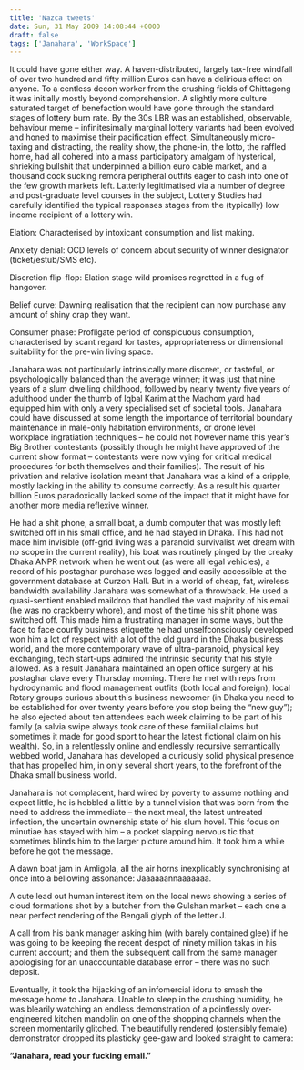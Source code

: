 ```yaml
---
title: 'Nazca tweets'
date: Sun, 31 May 2009 14:08:44 +0000
draft: false
tags: ['Janahara', 'WorkSpace']
---
```


It could have gone either way. A haven-distributed, largely tax-free windfall of over two hundred and fifty million Euros can have a delirious effect on anyone. To a centless decon worker from the crushing fields of Chittagong it was initially mostly beyond comprehension. A slightly more culture saturated target of benefaction would have gone through the standard stages of lottery burn rate. By the 30s LBR was an established, observable, behaviour meme – infinitesimally marginal lottery variants had been evolved and honed to maximise their pacification effect. Simultaneously micro-taxing and distracting, the reality show, the phone-in, the lotto, the raffled home, had all cohered into a mass participatory amalgam of hysterical, shrieking bullshit that underpinned a billion euro cable market, and a thousand cock sucking remora peripheral outfits eager to cash into one of the few growth markets left. Latterly legitimatised via a number of degree and post-graduate level courses in the subject, Lottery Studies had carefully identified the typical responses stages from the (typically) low income recipient of a lottery win.

Elation: Characterised by intoxicant consumption and list making.

Anxiety denial: OCD levels of concern about security of winner designator (ticket/estub/SMS etc).

Discretion flip-flop: Elation stage wild promises regretted in a fug of hangover.

Belief curve: Dawning realisation that the recipient can now purchase any amount of shiny crap they want.

Consumer phase: Profligate period of conspicuous consumption, characterised by scant regard for tastes, appropriateness or dimensional suitability for the pre-win living space. 

Janahara was not particularly intrinsically more discreet, or tasteful, or psychologically balanced than the average winner; it was just that nine years of a slum dwelling childhood, followed by nearly twenty five years of adulthood under the thumb of Iqbal Karim at the Madhom yard had equipped him with only a very specialised set of societal tools. Janahara could have discussed at some length the importance of territorial boundary maintenance in male-only habitation environments, or drone level workplace ingratiation techniques – he could not however name this year’s Big Brother contestants (possibly though he might have approved of the current show format – contestants were now vying for critical medical procedures for both themselves and their families). The result of his privation and relative isolation meant that Janahara was a kind of a cripple, mostly lacking in the ability to consume correctly. As a result his quarter billion Euros paradoxically lacked some of the impact that it might have for another more media reflexive winner. 

He had a shit phone, a small boat, a dumb computer that was mostly left switched off in his small office, and he had stayed in Dhaka. This had not made him invisible (off-grid living was a paranoid survivalist wet dream with no scope in the current reality), his boat was routinely pinged by the creaky Dhaka ANPR network when he went out (as were all legal vehicles), a record of his postaghar purchase was logged and easily accessible at the government database at Curzon Hall. But in a world of cheap, fat, wireless bandwidth availability Janahara was somewhat of a throwback. He used a quasi-sentient enabled maildrop that handled the vast majority of his email (he was no crackberry whore), and most of the time his shit phone was switched off. This made him a frustrating manager in some ways, but the face to face courtly business etiquette he had unselfconsciously developed won him a lot of respect with a lot of the old guard in the Dhaka business world, and the more contemporary wave of ultra-paranoid, physical key exchanging, tech start-ups admired the intrinsic security that his style allowed. As a result Janahara maintained an open office surgery at his postaghar clave every Thursday morning. There he met with reps from hydrodynamic and flood management outfits (both local and foreign), local Rotary groups curious about this business newcomer (in Dhaka you need to be established for over twenty years before you stop being the “new guy”); he also ejected about ten attendees each week claiming to be part of his family (a salvia swipe always took care of these familial claims but sometimes it made for good sport to hear the latest fictional claim on his wealth). So, in a relentlessly online and endlessly recursive semantically webbed world, Janahara has developed a curiously solid physical presence that has propelled him, in only several short years, to the forefront of the Dhaka small business world.

Janahara is not complacent, hard wired by poverty to assume nothing and expect little, he is hobbled a little by a tunnel vision that was born from the need to address the immediate – the next meal, the latest untreated infection, the uncertain ownership state of his slum hovel. This focus on minutiae has stayed with him – a pocket slapping nervous tic that sometimes blinds him to the larger picture around him. It took him a while before he got the message.

A dawn boat jam in Amligola, all the air horns inexplicably synchronising at once into a bellowing assonance: Jaaaaaannaaaaaaa.

A cute lead out human interest item on the local news showing a series of cloud formations shot by a butcher from the Gulshan market – each one a near perfect rendering of the Bengali glyph of the letter J.

A call from his bank manager asking him (with barely contained glee) if he was going to be keeping the recent despot of ninety million takas in his current account; and them the subsequent call from the same manager apologising for an unaccountable database error – there was no such deposit.

Eventually, it took the hijacking of an infomercial idoru to smash the message home to Janahara. Unable to sleep in the crushing humidity, he was blearily watching an endless demonstration of a pointlessly over-engineered kitchen mandolin on one of the shopping channels when the screen momentarily glitched. The beautifully rendered (ostensibly female) demonstrator dropped its plasticky gee-gaw and looked straight to camera:

**“Janahara, read your fucking email.”**